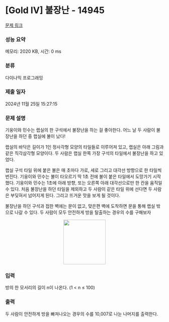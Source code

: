 # [Gold IV] 불장난 - 14945 

[문제 링크](https://www.acmicpc.net/problem/14945) 

### 성능 요약

메모리: 2020 KB, 시간: 0 ms

### 분류

다이나믹 프로그래밍

### 제출 일자

2024년 11월 25일 15:27:15

### 문제 설명

<p>기웅이와 민수는 랩실의 한 구석에서 불장난을 하는 걸 좋아한다. 어느 날 두 사람이 불장난을 하던 중 랩실에 불이 났다!</p>

<p>랩실의 바닥은 길이가 1인 정사각형 모양의 타일들로 이루어져 있고, 랩실은 아래 그림과 같은 직각삼각형 모양이다. 두 사람은 랩실 한쪽 가장 구석의 타일에서 불장난을 하고 있었다.</p>

<p>랩실 구석 타일 위에 붙은 불은 매 초마다 가로, 세로 그리고 대각선 방향으로 한 타일씩 번진다. 기웅이와 민수는 불이 타오르기 딱 1초 전에 불이 붙은 타일에서 도망가기 시작했다. 기웅이와 민수는 1초에 아래 방향, 또는 오른쪽 아래 대각선으로만 한 칸을 움직일 수 있다. 처음 불장난을 하던 타일을 제외하고 두 사람이 같은 타일 위에 선다면 두 사람은 부딪혀서 넘어지게 된다. 그리고 뜨거운 맛을 보게 될 것이다.</p>

<p>불장난을 하던 구석과 접한 벽에는 문이 없고, 맞은편 벽에 도착하면 문을 통해 랩실 밖으로 나갈 수 있다. 두 사람이 모두 안전하게 방을 탈출하는 경우의 수를 구해보자</p>

<p style="text-align:center"><img alt="" src="https://onlinejudgeimages.s3-ap-northeast-1.amazonaws.com/problem/14945/2.png" style="height:142px; width:134px"></p>

### 입력 

 <p>방의 한 모서리의 길이 n이 나온다. (1 < n ≤ 100)</p>

### 출력 

 <p>두 사람이 안전하게 방을 빠져나오는 경우의 수를 10,007로 나눈 나머지를 출력한다.</p>

